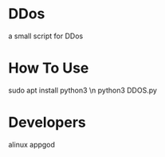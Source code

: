 # DDos
a small script for DDos
# How To Use
sudo apt install python3 \n
python3 DDOS.py
# Developers
alinux
appgod
